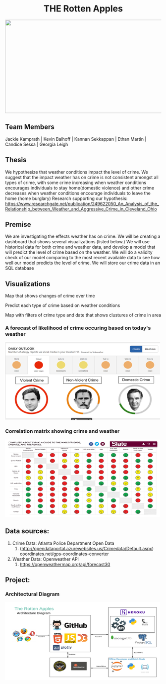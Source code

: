 <h1 align = "center">THE Rotten Apples</h1>


<img src = "/images/rotten_apple_gif.gif" width = "1000" height = "300">

## Team Members
Jackie Kamprath | Kevin Balhoff | Kannan Sekkappan | Ethan Martin | Candice Sessa | Georgia Leigh

## Thesis
We hypothesize that weather conditions impact the level of crime. We suggest that the impact weather has on crime is not consistent amongst all types of crime, with some crime increasing when weather conditions encourages individuals to stay home(domestic violence) and other crime decreases when weather conditions encourage individuals to leave the home (home burglary)
Research supporting our hypothesis: https://www.researchgate.net/publication/249622050_An_Analysis_of_the_Relationship_between_Weather_and_Aggressive_Crime_in_Cleveland_Ohio

## Premise 
We are investigating the effects weather has on crime. We will be creating a dashboard that shows several visualizations (listed below.) We will use historical data for both crime and weather data, and develop a model that will predict the level of crime based on the weather. We will do a validity check of our model comparing to the most recent available data to see how well our model predicts the level of crime. We will store our crime data in an SQL database

## Visualizations
Map that shows changes of crime over time

Predict each type of crime based on weather conditions

Map with filters of crime type and date that shows clustures of crime in area

<h3>A forecast of likelihood of crime occuring based on today's weather</h3>
<img src = "/images/daily_outlook.png" width = "500" height = "250">

<h3>Correlation matrix showing crime and weather</h3>
<img src = "/images/corr_matrix.png" width = "500" height = "250">

## Data sources: 
1. Crime Data: Atlanta Police Department Open Data 
   1. (http://opendataportal.azurewebsites.us/Crimedata/Default.aspx)
coordinates.net/gps-coordinates-converter
1. Weather Data: Openweather API
   1. https://openweathermap.org/api/forecast30


## Project: 
<h3>Architectural Diagram</h3>
<img src = "/images/TheRottenApples.png" width = "500" height = "250">